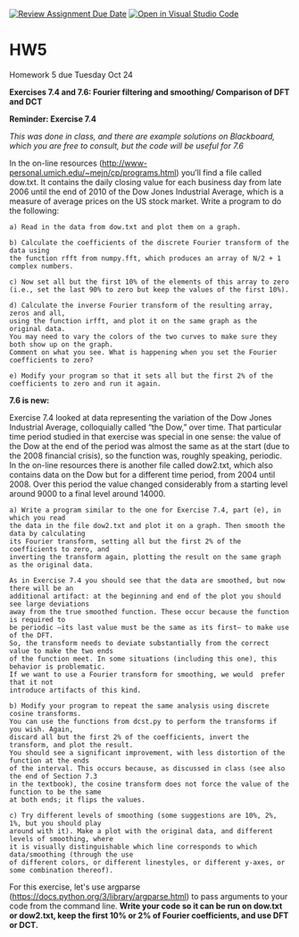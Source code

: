 [![Review Assignment Due Date](https://classroom.github.com/assets/deadline-readme-button-22041afd0340ce965d47ae6ef1cefeee28c7c493a6346c4f15d667ab976d596c.svg)](https://classroom.github.com/a/Cvh8eX_0)
[![Open in Visual Studio Code](https://classroom.github.com/assets/open-in-vscode-2e0aaae1b6195c2367325f4f02e2d04e9abb55f0b24a779b69b11b9e10269abc.svg)](https://classroom.github.com/online_ide?assignment_repo_id=16669314&assignment_repo_type=AssignmentRepo)
# HW5
Homework 5 due Tuesday Oct 24

**Exercises 7.4 and 7.6: Fourier filtering and smoothing/ Comparison of DFT and DCT**    


**Reminder: Exercise 7.4**

_This was done in class, and there are example solutions on Blackboard, which you are free to consult, but the code will be useful for 7.6_

In the on-line resources (http://www-personal.umich.edu/~mejn/cp/programs.html) you’ll find a file called dow.txt. It contains the daily closing value for each business day from late 2006 until the end of 2010 of the Dow Jones Industrial Average, which is a measure of average prices on the US stock market. Write a program to do the following:
    
    a) Read in the data from dow.txt and plot them on a graph.
    
    b) Calculate the coefficients of the discrete Fourier transform of the data using 
    the function rfft from numpy.fft, which produces an array of N/2 + 1 complex numbers.
    
    c) Now set all but the first 10% of the elements of this array to zero 
    (i.e., set the last 90% to zero but keep the values of the first 10%).
    
    d) Calculate the inverse Fourier transform of the resulting array, zeros and all, 
    using the function irfft, and plot it on the same graph as the original data. 
    You may need to vary the colors of the two curves to make sure they both show up on the graph. 
    Comment on what you see. What is happening when you set the Fourier coefficients to zero?
    
    e) Modify your program so that it sets all but the first 2% of the coefficients to zero and run it again.

**7.6 is new:**

Exercise 7.4 looked at data representing the variation of the Dow Jones Industrial Average, 
colloquially called “the Dow,” over time. That particular time period studied in that exercise 
was special in one sense: the value of the Dow at the end of the period was almost the same as 
at the start (due to the 2008 financial crisis), so the function was, roughly speaking, periodic. 
In the on-line resources there is another file called dow2.txt, which also contains data on the 
Dow but for a different time period, from 2004 until 2008. Over this period the value changed 
considerably from a starting level around 9000 to a final level around 14000.
    
    a) Write a program similar to the one for Exercise 7.4, part (e), in which you read 
    the data in the file dow2.txt and plot it on a graph. Then smooth the data by calculating 
    its Fourier transform, setting all but the first 2% of the coefficients to zero, and 
    inverting the transform again, plotting the result on the same graph as the original data. 
    
    As in Exercise 7.4 you should see that the data are smoothed, but now there will be an 
    additional artifact: at the beginning and end of the plot you should see large deviations 
    away from the true smoothed function. These occur because the function is required to 
    be periodic —its last value must be the same as its first— to make use of the DFT. 
    So, the transform needs to deviate substantially from the correct value to make the two ends 
    of the function meet. In some situations (including this one), this behavior is problematic. 
    If we want to use a Fourier transform for smoothing, we would  prefer that it not 
    introduce artifacts of this kind.
    
    b) Modify your program to repeat the same analysis using discrete cosine transforms. 
    You can use the functions from dcst.py to perform the transforms if you wish. Again, 
    discard all but the first 2% of the coefficients, invert the transform, and plot the result. 
    You should see a significant improvement, with less distortion of the function at the ends 
    of the interval. This occurs because, as discussed in class (see also the end of Section 7.3 
    in the textbook), the cosine transform does not force the value of the function to be the same 
    at both ends; it flips the values.

    c) Try different levels of smoothing (some suggestions are 10%, 2%, 1%, but you should play 
    around with it). Make a plot with the original data, and different levels of smoothing, where 
    it is visually distinguishable which line corresponds to which data/smoothing (through the use 
    of different colors, or different linestyles, or different y-axes, or some combination thereof).
    
    
For this exercise, let's use argparse (https://docs.python.org/3/library/argparse.html) to pass arguments to your code from the command line. 
**Write your code so it can be run on dow.txt or dow2.txt, keep the first 10% or 2% of Fourier coefficients, and use DFT or DCT.**
